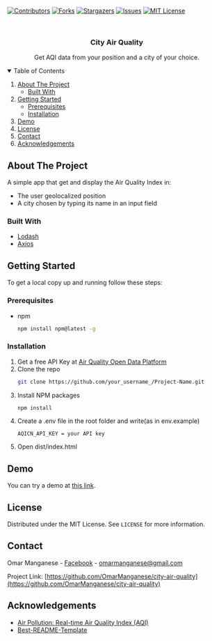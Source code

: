 [![Contributors][contributors-shield]][contributors-url]
[![Forks][forks-shield]][forks-url]
[![Stargazers][stars-shield]][stars-url]
[![Issues][issues-shield]][issues-url]
[![MIT License][license-shield]][license-url]

<br />

  <h3 align="center">City Air Quality</h3>

  <p align="center">
    Get AQI data from your position and a city of your choice.
    <br />
    



<!-- TABLE OF CONTENTS -->
<details open="open">
  <summary>Table of Contents</summary>
  <ol>
    <li>
      <a href="#about-the-project">About The Project</a>
      <ul>
        <li><a href="#built-with">Built With</a></li>
      </ul>
    </li>
    <li>
      <a href="#getting-started">Getting Started</a>
      <ul>
        <li><a href="#prerequisites">Prerequisites</a></li>
        <li><a href="#installation">Installation</a></li>
      </ul>
    </li>
    <li><a href="#demo">Demo</a></li>
    <li><a href="#license">License</a></li>
    <li><a href="#contact">Contact</a></li>
    <li><a href="#acknowledgements">Acknowledgements</a></li>
  </ol>
</details>



<!-- ABOUT THE PROJECT -->
## About The Project

A simple app that get and display the Air Quality Index in:
* The user geolocalized position
* A city chosen by typing its name in an input field

### Built With


* [Lodash](https://lodash.com/)
* [Axios](https://github.com/axios/axios)



<!-- GETTING STARTED -->
## Getting Started

To get a local copy up and running follow these steps:

### Prerequisites

* npm
  ```sh
  npm install npm@latest -g
  ```

### Installation

1. Get a free API Key at [Air Quality Open Data Platform](https://aqicn.org/data-platform/token/#/)
2. Clone the repo
   ```sh
   git clone https://github.com/your_username_/Project-Name.git
   ```
3. Install NPM packages
   ```sh
   npm install
   ```
4. Create a .env file in the root folder and write(as in env.example)
   ```JS
   AQICN_API_KEY = your API key
   ```
5. Open dist/index.html

## Demo
You can try a demo at [this link]().

<!-- LICENSE -->
## License

Distributed under the MIT License. See `LICENSE` for more information.



<!-- CONTACT -->
## Contact

Omar Manganese - [Facebook](https://www.facebook.com/omar.manganese) - omarmanganese@gmail.com

Project Link: [https://github.com/OmarManganese/city-air-quality](https://github.com/OmarManganese/city-air-quality)



<!-- ACKNOWLEDGEMENTS -->
## Acknowledgements
* [Air Pollution: Real-time Air Quality Index (AQI)](https://aqicn.org/)
* [Best-README-Template](https://github.com/othneildrew/Best-README-Template)



[contributors-shield]: https://img.shields.io/github/contributors/OmarManganese/city-air-quality?style=for-the-badge
[contributors-url]: https://github.com/OmarManganese/city-air-quality/graphs/contributors
[forks-shield]: https://img.shields.io/github/forks/OmarManganese/city-air-quality?style=for-the-badge
[forks-url]: https://github.com/OmarManganese/city-air-quality/network/members
[stars-shield]: https://img.shields.io/github/stars/OmarManganese/city-air-quality?style=for-the-badge
[stars-url]: https://github.com/OmarManganese/city-air-quality/stargazers
[issues-shield]: https://img.shields.io/github/issues/OmarManganese/city-air-quality?style=for-the-badge
[issues-url]: https://github.com/OmarManganese/city-air-quality/issues
[license-shield]: https://img.shields.io/github/license/OmarManganese/city-air-quality?style=for-the-badge
[license-url]: https://github.com/OmarManganese/city-air-quality/blob/master/LICENSE.txt

